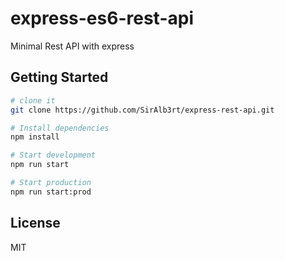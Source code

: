 # express-es6-rest-api

Minimal Rest API with express

## Getting Started

```sh
# clone it
git clone https://github.com/SirAlb3rt/express-rest-api.git

# Install dependencies
npm install

# Start development
npm run start

# Start production
npm run start:prod
```

## License

MIT
